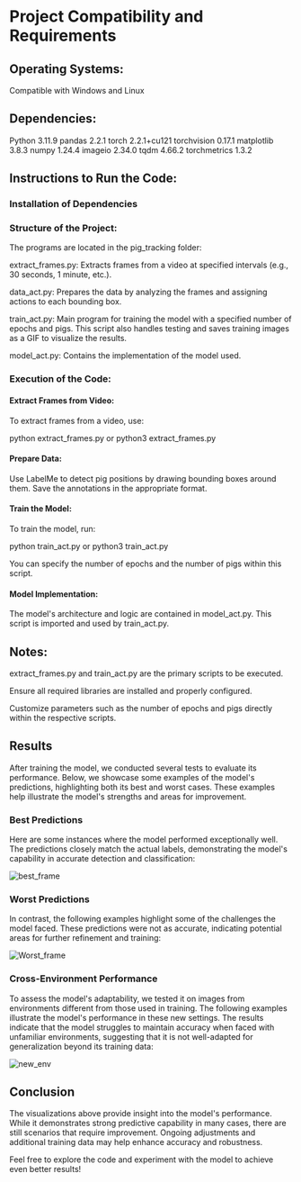 # Project Compatibility and Requirements

## Operating Systems:

Compatible with Windows and Linux

## Dependencies:

Python 3.11.9
pandas 2.2.1
torch 2.2.1+cu121
torchvision 0.17.1
matplotlib 3.8.3
numpy 1.24.4
imageio 2.34.0
tqdm 4.66.2
torchmetrics 1.3.2

## Instructions to Run the Code:

### Installation of Dependencies

### Structure of the Project:
The programs are located in the pig_tracking folder:

extract_frames.py: Extracts frames from a video at specified intervals (e.g., 30 seconds, 1 minute, etc.).

data_act.py: Prepares the data by analyzing the frames and assigning actions to each bounding box.

train_act.py: Main program for training the model with a specified number of epochs and pigs. This script also handles testing and saves training images as a GIF to visualize the results.

model_act.py: Contains the implementation of the model used.

### Execution of the Code:

#### Extract Frames from Video:
To extract frames from a video, use:

python extract_frames.py or python3 extract_frames.py

#### Prepare Data:
Use LabelMe to detect pig positions by drawing bounding boxes around them. Save the annotations in the appropriate format.

#### Train the Model:
To train the model, run:

python train_act.py or python3 train_act.py

You can specify the number of epochs and the number of pigs within this script.

#### Model Implementation:
The model's architecture and logic are contained in model_act.py. This script is imported and used by train_act.py.

## Notes:
extract_frames.py and train_act.py are the primary scripts to be executed.

Ensure all required libraries are installed and properly configured.

Customize parameters such as the number of epochs and pigs directly within the respective scripts.


## Results
After training the model, we conducted several tests to evaluate its performance. Below, we showcase some examples of the model's predictions, highlighting both its best and worst cases. These examples help illustrate the model's strengths and areas for improvement.

### Best Predictions
Here are some instances where the model performed exceptionally well. The predictions closely match the actual labels, demonstrating the model's capability in accurate detection and classification:

![best_frame](https://github.com/diogomendes/Behaviour-recognition/assets/164574855/ba93595a-21ae-4073-873b-7c840b3b3c09)


### Worst Predictions
In contrast, the following examples highlight some of the challenges the model faced. These predictions were not as accurate, indicating potential areas for further refinement and training:

![Worst_frame](https://github.com/diogomendes/Behaviour-recognition/assets/164574855/c7f51a80-10c5-486f-85a1-483a1b823216)


### Cross-Environment Performance
To assess the model's adaptability, we tested it on images from environments different from those used in training. The following examples illustrate the model's performance in these new settings. The results indicate that the model struggles to maintain accuracy when faced with unfamiliar environments, suggesting that it is not well-adapted for generalization beyond its training data:

![new_env](https://github.com/diogomendes/Behaviour-recognition/assets/164574855/45b0d402-f224-4893-9a3c-81896a00232d)


## Conclusion
The visualizations above provide insight into the model's performance. While it demonstrates strong predictive capability in many cases, there are still scenarios that require improvement. Ongoing adjustments and additional training data may help enhance accuracy and robustness.

Feel free to explore the code and experiment with the model to achieve even better results!
